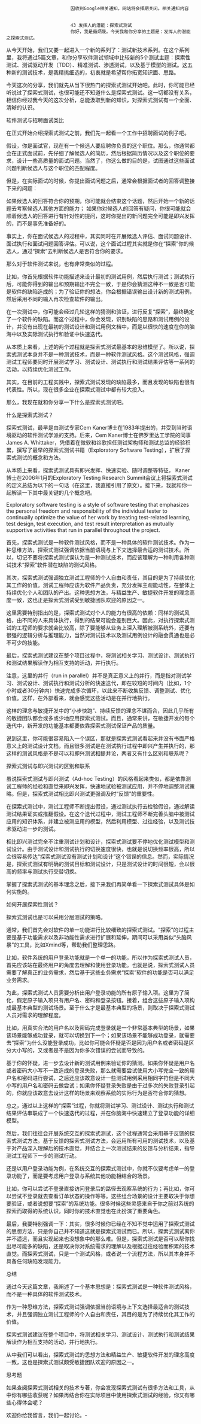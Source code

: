 
                            
                            因收到Google相关通知，网站将会择期关闭。相关通知内容
                            
                            
                            43 发挥人的潜能：探索式测试
                            你好，我是茹炳晟。今天我和你分享的主题是：发挥人的潜能之探索式测试。

从今天开始，我们又要一起进入一个新的系列了：测试新技术系列。在这个系列里，我将通过5篇文章，和你分享软件测试领域中比较新的5个测试主题：探索性测试、测试驱动开发（TDD）、精准测试、渗透测试，以及基于模型的测试。这五种新的测试技术，是我精挑细选的，初衷就是希望帮你拓宽知识面、思路。

今天这次的分享，我们就先从当下很热门的探索式测试开始吧。此时，你可能已经听说过了探索式测试，也很可能还不知道什么是探索式测试。这一切都没有关系，相信你经过我今天的这次分析，总能汲取到新的知识，对探索式测试有一个全面、清晰的认识。

软件测试与招聘面试类比

在正式开始介绍探索式测试之前，我们先一起看一个工作中招聘面试的例子吧。

假设，你是面试官，现在有一个候选人要应聘你负责的这个职位。那么，你通常都会在正式面试前，先仔细了解候选人的简历，然后根据简历情况以及这个职位的要求，设计一些高质量的面试问题。当然了，你这么做的目的是，试图通过这些面试问题判断候选人与这个职位的匹配程度。

但是，在实际面试的时候，你提出面试问题之后，通常会根据面试者的回答调整接下来的问题：


如果候选人的回答符合你的预期，你可能就会结束这个话题，然后开始一个新的话题去考察候选人其他方面的能力；
如果你对候选人的回答有疑问，你很可能就会顺着候选人的回答进行有针对性的提问，这时你提出的新问题完全可能是即兴发挥的，而不是事先准备好的。


事实上，你在面试候选人的过程中，其实同时在开展候选人评估、面试问题设计、面试执行和面试问题回答评估。可以说，这个面试过程其实就是你在“探索”你的候选人，通过“探索”去判断候选人是否符合你的要求。

那么对于软件测试来说，也有非常类似的过程。

比如，你首先根据软件功能描述来设计最初的测试用例，然后执行测试；测试执行后，可能你得到的输出和预期输出不完全一致，于是你会猜测这种不一致是否可能是软件的缺陷造成的；为了验证你的想法，你会根据错误输出设计新的测试用例，然后采用不同的输入再次检查软件的输出。

在一次测试中，你可能会经过几轮这样的猜测和验证，进行反复“探索”，最终确定了一个软件的缺陷。而这个过程中，你会发现，识别缺陷的思路和测试用例的设计，并没有出现在最初的测试设计和测试用例文档中，而是以很快的速度在你的脑海中以及实际测试执行和验证中快速迭代。

从本质上来看，上述的两个过程就是探索式测试最基本的思维模型了。所以说，探索式测试本身并不是一种测试技术，而是一种软件测试风格。这个测试风格，强调测试工程师要同时开展测试学习、测试设计、测试执行和测试结果评估等一系列的活动，以持续优化测试工作。

其实，在目前的工程实践中，探索式测试发现的缺陷最多，而且发现的缺陷也很有代表性。所以，现在很多企业在探索式测试中都有较大投入。

那么，我现在就和你分享一下什么是探索式测试吧。

什么是探索式测试？

探索式测试，最早是由测试专家Cem Kaner博士在1983年提出的，并受到当时语境驱动的软件测试学派的支持。后来，Cem Kaner博士在佛罗里达工学院的同事James A. Whittaker，凭借着在微软和谷歌担任测试架构师和测试总监的经验积累，撰写了最早的探索式测试书籍（Exploratory Software Testing），扩展了探索式测试的概念和方法。

从本质上来看，探索式测试具有即兴发挥、快速实验、随时调整等特征， Kaner博士在2006年1月的Exploratory Testing Research Summit会议上将探索式测试的定义总结为以下的一句话（在这里，我直接引用了原文）。接下来，我就和你一起解读一下其中最关键的几个概念吧。


Exploratory software testing is a style of software testing that emphasizes the personal freedom and responsibility of the individual tester to continually optimize the value of her work by treating test-related learning, test design, test execution, and test result interpretation as mutually supportive activities that run in parallel throughout the project.


首先，探索式测试是一种软件测试风格，而不是一种具体的软件测试技术。作为一种思维方法，探索式测试强调依据当前语境与上下文选择最合适的测试技术。所以，切记不要将探索式测试误认为是一种测试技术，而应该理解为一种利用各种测试技术“探索”软件潜在缺陷的测试风格。

其次，探索式测试强调独立测试工程师的个人自由和责任，其目的是为了持续优化其工作的价值。测试工程师应该为软件产品负责，充分发挥主观能动性，在整体上持续优化个人和团队的产出。这种思想方法，与精益生产、敏捷软件开发的理念高度一致，这也正是探索式测试受到敏捷团队欢迎的原因之一。

这里需要特别指出的是，探索式测试对个人的能力有很高的依赖：同样的测试风格，由不同的人来具体执行，得到的结果可能会差别巨大。因此，对执行探索式测试的工程师的要求就会比较高，除了要能够从业务上深入理解被测系统外，还要有很强的逻辑分析与推理能力，当然对测试技术以及测试用例设计的融会贯通也是必不可少的技能。

最后，探索式测试建议在整个项目过程中，将测试相关学习、测试设计、测试执行和测试结果解读作为相互支持的活动，并行执行。

注意，这里的并行（run in parallel）并不是真正意义上的并行，而是指对测试学习、测试设计、测试执行和测试分析的快速迭代，即在较短的时间内（比如，1个小时或者30分钟内）快速完成多次循环，以此来不断收集反馈、调整测试、优化价值。这样，在外部看来，就会感觉这些活动是在并行地执行。

这样的理念与敏捷开发中的“小步快跑”、持续反馈的理念不谋而合，因此几乎所有的敏捷团队都会或多或少地应用探索式测试。而且，通常来讲，在敏捷开发的每个迭代中，新开发的功能基本都要依靠探索式测试保证产品的质量。

说到这里，你可能很容易陷入一个误区，那就是探索式测试看起来并没有书面严格意义上的测试设计文档，而且很多测试是在测试执行过程中即兴产生并执行的，那这样的测试风格是不是可以和即兴测试相提并论，两者又有什么区别和联系呢？

探索式测试与即兴测试的区别和联系

虽说探索式测试与即兴测试（Ad-hoc Testing）的风格看起来类似，都是依靠测试工程师的经验和直觉来即兴发挥，快速地试验被测试应用，并不停地调整测试策略。但是，探索式测试相比即兴测试更强调及时“反馈”的重要性。

在探索式测试中，测试工程师不断提出假设，通过测试执行去检验假设，通过解读测试结果证实或推翻假设。在这个迭代过程中，测试工程师不断完善头脑中被测试应用的知识体系，并建立被测应用的模型，然后利用模型、过往经验，以及测试技术驱动进一步的测试。

相比即兴测试完全不注重测试计划和设计，探索式测试要不停地优化测试模型和测试设计。由于测试设计和测试执行的切换速度很快，也就是说切换频率很高，所以会很容易传达“探索式测试没有测试计划和设计”这个错误的信息。然而，实际情况是，探索式测试有明确的测试目标和测试设计，只是测试设计的时间很短，会以很高的频率与测试执行交替切换。

掌握了探索式测试的基本理念之后，接下来我们再简单看一下探索式测试具体是如何实施的。

如何开展探索性测试？

探索式测试也是可以采用分层测试的策略。

通常，我们首先会对软件的单一功能进行比较细致的探索式测试。“探索”的过程主要是基于功能需求以及非功能性需求进行扩展和延伸，期间可以采用类似“头脑风暴”的工具，比如Xmind等，帮助我们整理思路。

比如，软件系统的用户登录功能就是一个单一的功能，所以作为探索式测试人员，首先应该站在最终用户的角度去理解和使用登录功能。也就是说，探索式测试人员需要了解真正的业务需求，然后基于这些业务需求“探索”软件的功能是否可以满足业务需求。

为此，探索式测试人员需要分析出用户登录功能的所有原子输入项。这里为了简化，假定原子输入项只有用户名、密码和登录按钮。接着，组合这些原子输入项构成最基本典型的测试场景。至于什么才是最基本典型的场景，则取决于探索式测试人员对需求的理解程度。

比如，用真实合法的用户名以及密码完成登录就是一个非常基本典型的场景，如果该场景能够成功登录，就可以切换到下一个；如果该场景不能够成功登录，就需要去“探索”为什么没能登录成功，比如你可能会怀疑是否是因为用户名或者密码是区分大小写的，又或者是不是因为你多次错误的尝试而导致的。

基于你的怀疑，进一步去设计新的测试用例来验证你的猜测。如果你怀疑是用户名或者密码大小写不一致造成的登录失败，那么就需要尝试使用大小写完全一致的用户名和密码进行尝试，之后还应该故意设计一些测试用例采用相同字符但是不同大小写的用户名和密码去做尝试；如果你怀疑登录失败是由于过多次的失败登录引起的，你就应该故意去设计这样的场景来观察系统的实际行为是否符合你的猜想。

总之，通过以上这样的“探索”过程，你就将测试学习、测试设计、测试执行和测试结果评估串联成了一个快速迭代的过程，并在你脑海中快速建立了登录功能的详细模型。

然后，我们往往会开展系统交互的探索式测试，这个过程通常会采用基于反馈的探索式测试方法。基于反馈的探索式测试方法，会运用所有可用的测试技术，以及基于对产品深入理解后的技术直觉，并结合上一次测试结果的反馈与分析结果，指导测试工程师下一步的测试行动。

还是以用户登录功能为例，在系统交互的探索式测试中，你就不仅要考虑单一的登录功能了，而是要考虑用户登录与系统其他功能相结合的场景。

比如，你可以尝试不登录直接访问登录后的路径去观察系统的行为；再比如，你可以尝试不登录就去查看订单状态的操作等等。这些组合场景的设计主要取决于你想要验证，或者说想要“探索”的系统功能。很多时候这些灵感来自于你之前对系统的探索而取得的系统认识，同时你的技术直觉也在此扮演了重要角色。

最后，我要特别强调一下：其实，很多时候你已经在不知不觉中运用了探索式测试的思想方法，只是你自己并不知道这就是探索式测试而已。所以，探索式测试离你并不遥远，而且实现起来也没想象中的那么难。但是，探索式测试是否可以帮你找出尽可能多的缺陷，还是取决你对系统需求的理解以及根据过往经验而积累的技术直觉。而探索式测试，只是一个测试风格，或者说一个流程方法，所以其本身并不具备任何缺陷发现能力。

总结

通过今天这篇文章，我阐述了一个基本思想是：探索式测试是一种软件测试风格，而不是一种具体的软件测试技术。

作为一种思维方法，探索式测试强调依据当前语境与上下文选择最适合的测试技术，并且强调独立测试工程师的个人自由和责任，其目的是为了持续优化其工作的价值。

探索式测试建议在整个项目中，将测试相关学习、测试设计、测试执行和测试结果解读作为相互支持的活动，并行地执行。

从中我们可以看出，探索式测试的思想方法和精益生产、敏捷软件开发的理念高度一致，这也是探索式测试颇受敏捷团队欢迎的原因之一。

思考题

如果查阅探索式测试相关的技术专著，你会发现探索式测试有很多方法和工具，从中你有哪些收获呢？如果再结合你在实际项目中使用探索式测试的经验，你又有哪些心得体会呢？

欢迎你给我留言，我们一起讨论。-

                        
                        
                            